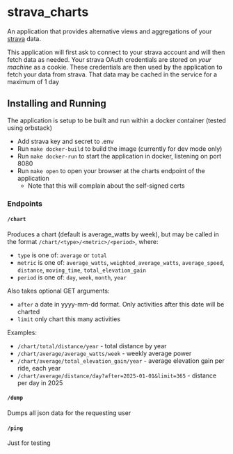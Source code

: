 # strava_charts
An application that provides alternative views and aggregations of your [strava](https://www.strava.com) data.

This application will first ask to connect to your strava account and will then fetch data as needed. Your strava OAuth credentials are stored on _your machine_ as a cookie. These credentials are then used by the application to fetch your data from strava. That data may be cached in the service for a maximum of 1 day

## Installing and Running
The application is setup to be built and run within a docker container (tested using orbstack)

  * Add strava key and secret to .env
  * Run `make docker-build` to build the image (currently for dev mode only)
  * Run `make docker-run` to start the application in docker, listening on port 8080
  * Run `make open` to open your browser at the charts endpoint of the application
    * Note that this will complain about the self-signed certs

### Endpoints
#### `/chart`
Produces a chart (default is average_watts by week), but may be called in the format `/chart/<type>/<metric>/<period>`, where:

  * `type` is one of: `average` or `total`
  * `metric` is one of: `average_watts`, `weighted_average_watts`, `average_speed`, `distance`, `moving_time`, `total_elevation_gain`
  * `period` is one of: `day`, `week`, `month`, `year`

Also takes optional GET arguments:
  * `after` a date in yyyy-mm-dd format. Only activities after this date will be charted
  * `limit` only chart this many activities

Examples:

  * `/chart/total/distance/year` - total distance by year
  * `/chart/average/average_watts/week` - weekly average power
  * `/chart/average/total_elevation_gain/year` - average elevation gain per ride, each year
  * `/chart/average/distance/day?after=2025-01-01&limit=365` - distance per day in 2025

#### `/dump`
Dumps all json data for the requesting user

#### `/ping`
Just for testing
